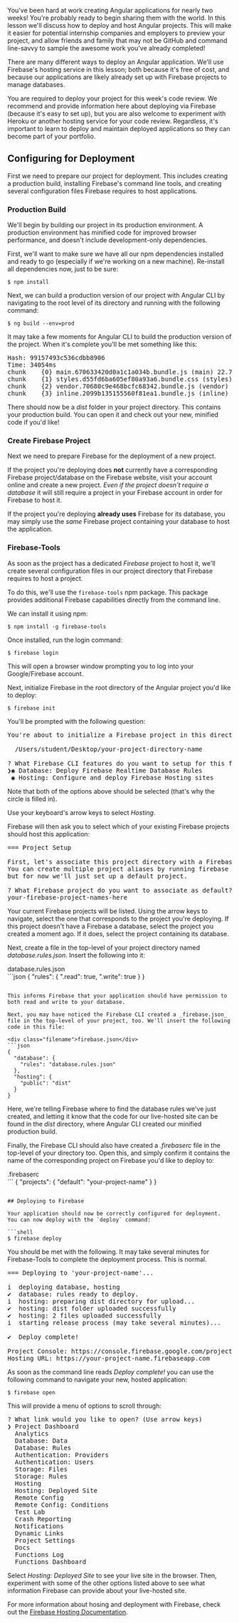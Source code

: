 You've been hard at work creating Angular applications for nearly two weeks! You're probably ready to begin sharing them with the world. In this lesson we'll discuss how to deploy and host Angular projects. This will make it easier for potential internship companies and employers to preview your project, and allow friends and family that may not be GitHub and command line-savvy to sample the awesome work you've already completed!

There are many different ways to deploy an Angular application. We'll use Firebase's hosting service in this lesson; both because it's free of cost, and because our applications are likely already set up with Firebase projects to manage databases.

You are required to deploy your project for this week's code review. We recommend and provide information here about deploying via Firebase (because it's easy to set up), but you are also welcome to experiment with Heroku or another hosting service for your code review. Regardless, it's important to learn to deploy and maintain deployed applications so they can become part of your portfolio.

## Configuring for Deployment

First we need to prepare our project for deployment. This includes creating a production build, installing Firebase's command line tools, and creating several configuration files Firebase requires to host applications.

### Production Build

We'll begin by building our project in its production environment. A production environment has minified code for improved browser performance, and doesn't include development-only dependencies.

First, we'll want to make sure we have all our npm dependencies installed and ready to go (especially if we're working on a new machine). Re-install all dependencies now, just to be sure:

```
$ npm install
```

Next, we can build a production version of our project with Angular CLI by navigating to the root level of its directory and running with the following command:

```
$ ng build --env=prod
```

It may take a few moments for Angular CLI to build the production version of the project. When it's complete you'll be met something like this:

<pre>
Hash: 99157493c536cdbb8906                                                               
Time: 34054ms
chunk    {0} main.670633420d0a1c1a034b.bundle.js (main) 22.7 kB {2} [initial] [rendered]
chunk    {1} styles.d55fd6ba605ef80a93a6.bundle.css (styles) 120 kB {3} [initial] [rendered]
chunk    {2} vendor.70680c9e468bcfc68342.bundle.js (vendor) 3.28 MB [initial] [rendered]
chunk    {3} inline.2099b135155560f81ea1.bundle.js (inline) 0 bytes [entry] [rendered]
</pre>

There should now be a _dist_ folder in your project directory. This contains your production build. You can open it and check out your new, minified code if you'd like!

### Create Firebase Project

Next we need to prepare Firebase for the deployment of a new project.

If the project you're deploying does **not** currently have a corresponding Firebase project/database on the Firebase website, visit your account online and create a new project. _Even if the project doesn't require a database_ it will still require a project in your Firebase account in order for Firebase to host it.

If the project you're deploying **already uses** Firebase for its database, you may simply use the _same_ Firebase project containing your database to host the application.

### Firebase-Tools

As soon as the project has a dedicated _Firebase_ project to host it, we'll create several configuration files in our project directory that Firebase requires to host a project.

To do this, we'll use the `firebase-tools` npm package. This package provides additional Firebase capabilities directly from the command line.

We can install it using npm:

```shell
$ npm install -g firebase-tools
```

Once installed, run the login command:

```shell
$ firebase login
```

This will open a browser window prompting you to log into your Google/Firebase account.

Next, initialize Firebase in the root directory of the Angular project you'd like to deploy:

```shell
$ firebase init
```

You'll be prompted with the following question:

<pre>
You're about to initialize a Firebase project in this directory:

  /Users/student/Desktop/your-project-directory-name

? What Firebase CLI features do you want to setup for this folder?
❯◉ Database: Deploy Firebase Realtime Database Rules
 ◉ Hosting: Configure and deploy Firebase Hosting sites
</pre>

Note that both of the options above should be selected (that's why the circle is filled in).

Use your keyboard's arrow keys to select _Hosting_.

Firebase will then ask you to select which of your existing Firebase projects should host this application:

<pre>
=== Project Setup

First, let's associate this project directory with a Firebase project.
You can create multiple project aliases by running firebase use --add,
but for now we'll just set up a default project.

? What Firebase project do you want to associate as default? (Use arrow keys)
your-firebase-project-names-here
</pre>

Your current Firebase projects will be listed. Using the arrow keys to navigate, select the one that corresponds to the project you're deploying. If this project doesn't have a Firebase a database, select the project you created a moment ago. If it does, select the project containing its database.

Next, create a file in the top-level of your project directory named _database.rules.json_. Insert the following into it:

<div class="filename">database.rules.json</div>
```json
{
  "rules": {
    ".read": true,
    ".write": true
  }
}

```

This informs Firebase that your application should have permission to both read and write to your database.

Next, you may have noticed the Firebase CLI created a _firebase.json_ file in the top-level of your project, too. We'll insert the following code in this file:

<div class="filename">firebase.json</div>
```json
{
  "database": {
    "rules": "database.rules.json"
  },
  "hosting": {
    "public": "dist"
  }
}

```

Here, we're telling Firebase where to find the database rules we've just created, and letting it know that the code for our live-hosted site can be found in the _dist_ directory, where Angular CLI created our minified production build.

Finally, the Firebase CLI should also have created a _.firebaserc_ file in the top-level of your directory too. Open this, and simply confirm it contains the name of the corresponding project on Firebase you'd like to deploy to:

<div class="filename">.firebaserc</div>
```
{
  "projects": {
    "default": "your-project-name"
  }
}

```

## Deploying to Firebase

Your application should now be correctly configured for deployment. You can now deploy with the `deploy` command:

```shell
$ firebase deploy
```

You should be met with the following. It may take several minutes for  Firebase-Tools to complete the deployment process. This is normal.

<pre>
=== Deploying to 'your-project-name'...

i  deploying database, hosting
✔  database: rules ready to deploy.
i  hosting: preparing dist directory for upload...
✔  hosting: dist folder uploaded successfully
✔  hosting: 2 files uploaded successfully
i  starting release process (may take several minutes)...

✔  Deploy complete!

Project Console: https://console.firebase.google.com/project/your-project-name/overview
Hosting URL: https://your-project-name.firebaseapp.com
</pre>

As soon as the command line reads _Deploy complete!_ you can use the following command to navigate your new, hosted application:

```
$ firebase open
```

This will provide a menu of options to scroll through:

<pre>
? What link would you like to open? (Use arrow keys)
❯ Project Dashboard
  Analytics
  Database: Data
  Database: Rules
  Authentication: Providers
  Authentication: Users
  Storage: Files
  Storage: Rules
  Hosting
  Hosting: Deployed Site
  Remote Config
  Remote Config: Conditions
  Test Lab
  Crash Reporting
  Notifications
  Dynamic Links
  Project Settings
  Docs
  Functions Log
  Functions Dashboard
</pre>

Select _Hosting: Deployed Site_ to see your live site in the browser. Then, experiment with some of the other options listed above to see what information Firebase can provide about your live-hosted site.

For more information about hosing and deployment with Firebase, check out the [Firebase Hosting Documentation](https://firebase.google.com/docs/hosting/).
